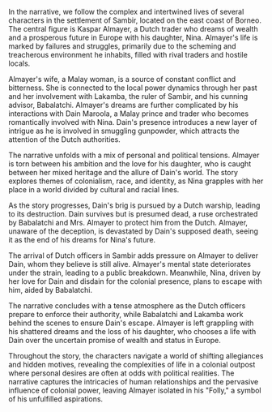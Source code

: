 In the narrative, we follow the complex and intertwined lives of several characters in the settlement of Sambir, located on the east coast of Borneo. The central figure is Kaspar Almayer, a Dutch trader who dreams of wealth and a prosperous future in Europe with his daughter, Nina. Almayer's life is marked by failures and struggles, primarily due to the scheming and treacherous environment he inhabits, filled with rival traders and hostile locals.

Almayer's wife, a Malay woman, is a source of constant conflict and bitterness. She is connected to the local power dynamics through her past and her involvement with Lakamba, the ruler of Sambir, and his cunning advisor, Babalatchi. Almayer's dreams are further complicated by his interactions with Dain Maroola, a Malay prince and trader who becomes romantically involved with Nina. Dain's presence introduces a new layer of intrigue as he is involved in smuggling gunpowder, which attracts the attention of the Dutch authorities.

The narrative unfolds with a mix of personal and political tensions. Almayer is torn between his ambition and the love for his daughter, who is caught between her mixed heritage and the allure of Dain's world. The story explores themes of colonialism, race, and identity, as Nina grapples with her place in a world divided by cultural and racial lines.

As the story progresses, Dain's brig is pursued by a Dutch warship, leading to its destruction. Dain survives but is presumed dead, a ruse orchestrated by Babalatchi and Mrs. Almayer to protect him from the Dutch. Almayer, unaware of the deception, is devastated by Dain's supposed death, seeing it as the end of his dreams for Nina's future.

The arrival of Dutch officers in Sambir adds pressure on Almayer to deliver Dain, whom they believe is still alive. Almayer's mental state deteriorates under the strain, leading to a public breakdown. Meanwhile, Nina, driven by her love for Dain and disdain for the colonial presence, plans to escape with him, aided by Babalatchi.

The narrative concludes with a tense atmosphere as the Dutch officers prepare to enforce their authority, while Babalatchi and Lakamba work behind the scenes to ensure Dain's escape. Almayer is left grappling with his shattered dreams and the loss of his daughter, who chooses a life with Dain over the uncertain promise of wealth and status in Europe.

Throughout the story, the characters navigate a world of shifting allegiances and hidden motives, revealing the complexities of life in a colonial outpost where personal desires are often at odds with political realities. The narrative captures the intricacies of human relationships and the pervasive influence of colonial power, leaving Almayer isolated in his "Folly," a symbol of his unfulfilled aspirations.
